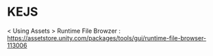 # KEJS

< Using Assets >
Runtime File Browzer : https://assetstore.unity.com/packages/tools/gui/runtime-file-browser-113006
